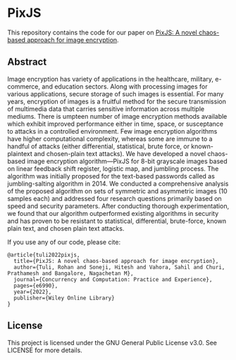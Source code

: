 # PixJS

This repository contains the code for our paper on [PixJS: A novel chaos-based approach for image encryption](https://doi.org/10.1002/cpe.6990). 

## Abstract
Image encryption has variety of applications in the healthcare, military, e-commerce, and education sectors. Along with processing images for various applications, secure storage of such images is essential. For many years, encryption of images is a fruitful method for the secure transmission of multimedia data that carries sensitive information across multiple mediums. There is umpteen number of image encryption methods available which exhibit improved performance either in time, space, or susceptance to attacks in a controlled environment. Few image encryption algorithms have higher computational complexity, whereas some are immune to a handful of attacks (either differential, statistical, brute force, or known-plaintext and chosen-plain text attacks). We have developed a novel chaos-based image encryption algorithm—PixJS for 8-bit grayscale images based on linear feedback shift register, logistic map, and jumbling process. The algorithm was initially proposed for the text-based passwords called as jumbling-salting algorithm in 2014. We conducted a comprehensive analysis of the proposed algorithm on sets of symmetric and asymmetric images (10 samples each) and addressed four research questions primarily based on speed and security parameters. After conducting thorough experimentation, we found that our algorithm outperformed existing algorithms in security and has proven to be resistant to statistical, differential, brute-force, known plain text, and chosen plain text attacks.


If you use any of our code, please cite:

```
@article{tuli2022pixjs,
  title={PixJS: A novel chaos-based approach for image encryption},
  author={Tuli, Rohan and Soneji, Hitesh and Vahora, Sahil and Churi, Prathamesh and Bangalore, Nagachetan M},
  journal={Concurrency and Computation: Practice and Experience},
  pages={e6990},
  year={2022},
  publisher={Wiley Online Library}
}
```

## License
This project is licensed under the GNU General Public License v3.0. See LICENSE for more details.
